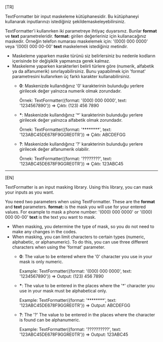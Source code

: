 <p>[TR]</p>

<p>TextFormatter bir input maskeleme kütüphanesidir. Bu kütüphaneyi kullanarak inputlarınızı istediğiniz şekildemaskeleyebilirsiniz.</p>

<p>
    TextFormatter'i kullanırken iki parametreye ihtiyaç duyarsınız. Bunlar <strong>format</strong> ve <strong>text</strong> parametreleridir.
    <strong>format:</strong> girilen değerleriniz için kullanacağınız maskedir. Örneğin telefon numarası maskelemek için: '(000) 000 0000' veya '(000) 000 00-00'
    <strong>text</strong> maskelemek istediğiniz metindir.
</p>

<ul>
    <li>Maskeleme yaparken maske türünü siz belirlersiniz bu nedenle kodların içerisinde bir değişiklik yapmanıza gerek kalmaz.</li>
    <li>
        Maskeleme yaparken karakterleri belirli türlere göre (numerik, alfabetik ya da alfanumerik) sınırlayabilirsiniz. Bunu yapabilmek için 'format' parametresini kullanırken üç farklı karakter kullanabilirsiniz.
    </li>
    <ul>
        <li>
            <p><strong>0</strong>: Maskenizde kullandığınız '0' karakterinin bulunduğu yerlere girilecek değer yalnızca numerik olmak zorundadır.</p>
            <p>Örnek: TextFormatter({format: '(000) 000 0000', text: '1234567890'}) => Çıktı: (123) 456 7890</p>
        </li>
        <li>
            <p><strong>*</strong>: Maskenizde kullandığınız '*' karakterinin bulunduğu yerlere girilecek değer yalnızca alfabetik olmak zorundadır.</p>
            <p>Örnek: TextFormatter({format: '********', text: '123ABC45DE678F9GGRE0TR'}) => Çıktı: ABCDEFGG</p>
        </li>
        <li>
            <p><strong>?</strong>: Maskenizde kullandığınız '?' karakterinin bulunduğu yerlere girilecek değer alfanumerik olabilir.</p>
            <p>Örnek: TextFormatter({format: '????????', text: '123ABC45DE678F9GGRE0TR'}) => Çıktı: 123ABC45</p>
        </li>
    </ul>
</ul>

<hr>

<p>[EN]</p>

<p>TextFormatter is an input masking library. Using this library, you can mask your inputs as you want.</p>

<p>
    You need two parameters when using TextFormatter. These are the <strong>format</strong> and <strong>text</strong> parameters.
    <strong>format:</strong> is the mask you will use for your entered values. For example to mask a phone number: '(000) 000 0000' or '(000) 000 00-00'
    <strong>text</strong> is the text you want to mask.
</p>

<ul>
    <li>When masking, you determine the type of mask, so you do not need to make any changes in the codes.</li>
    <li>
        When masking, you can limit characters to certain types (numeric, alphabetic, or alphanumeric). To do this, you can use three different characters when using the 'format' parameter.
    </li>
    <ul>
        <li>
            <p><strong>0</strong>: The value to be entered where the '0' character you use in your mask is only numeric.</p>
            <p>Example: TextFormatter({format: '(000) 000 0000', text: '1234567890'}) => Output: (123) 456 7890</p>
        </li>
        <li>
            <p><strong>*</strong>: The value to be entered in the places where the '*' character you use in your mask must be alphabetical only.</p>
            <p>Example: TextFormatter({format: '********', text: '123ABC45DE678F9GGRE0TR'}) => Output: ABCDEFGG</p>
        </li>
        <li>
            <p><strong>?</strong>: The '?' The value to be entered in the places where the character is found can be alphanumeric.</p>
            <p>Example: TextFormatter({format: '??????????', text: '123ABC45DE678F9GGRE0TR'}) => Output: 123ABC45</p>
        </li>
    </ul>
</ul>